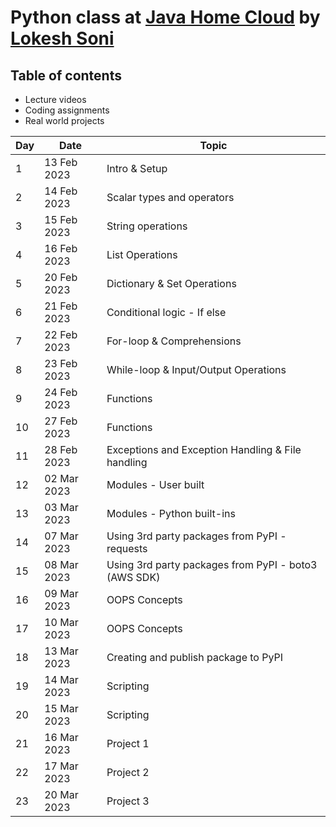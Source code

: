 # Python class at [Java Home Cloud](http://javahome.in) by [Lokesh Soni](http://linkedin.com/in/lokeshsonii)

## Table of contents

- Lecture videos
- Coding assignments
- Real world projects

| Day | Date        | Topic                                                     |
|---- |------------ |---------------------------------------------------------- |
| 1   | 13 Feb 2023 | Intro & Setup                                             |
| 2   | 14 Feb 2023 | Scalar types and operators                                |
| 3   | 15 Feb 2023 | String operations                                         |
| 4   | 16 Feb 2023 | List Operations                                           |
| 5   | 20 Feb 2023 | Dictionary & Set Operations                               |
| 6   | 21 Feb 2023 | Conditional logic - If else                               |
| 7   | 22 Feb 2023 | For-loop & Comprehensions                                 |
| 8   | 23 Feb 2023 | While-loop & Input/Output Operations                      |
| 9   | 24 Feb 2023 | Functions                                                 |
| 10  | 27 Feb 2023 | Functions                                                 |
| 11  | 28 Feb 2023 | Exceptions and Exception Handling & File handling         |
| 12  | 02 Mar 2023 | Modules - User built                                      |
| 13  | 03 Mar 2023 | Modules - Python built-ins                                |
| 14  | 07 Mar 2023 | Using 3rd party packages from PyPI - requests             |
| 15  | 08 Mar 2023 | Using 3rd party packages from PyPI - boto3 (AWS SDK)      |
| 16  | 09 Mar 2023 | OOPS Concepts                                             |
| 17  | 10 Mar 2023 | OOPS Concepts                                             |
| 18  | 13 Mar 2023 | Creating and publish package to PyPI                      |
| 19  | 14 Mar 2023 | Scripting                                                 |
| 20  | 15 Mar 2023 | Scripting                                                 |
| 21  | 16 Mar 2023 | Project 1                                                 |
| 22  | 17 Mar 2023 | Project 2                                                 |
| 23  | 20 Mar 2023 | Project 3                                                 |
